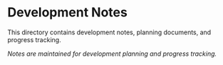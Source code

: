 # Development Notes

This directory contains development notes, planning documents, and progress tracking.

*Notes are maintained for development planning and progress tracking.*
